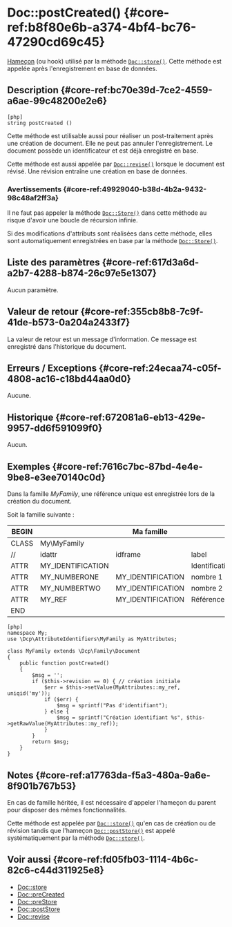# Doc::postCreated() {#core-ref:b8f80e6b-a374-4bf4-bc76-47290cd69c45}

<div class="short-description" markdown="1">  

[Hameçon][hook] (ou hook) utilisé par la méthode [`Doc::store()`][docstore].
Cette méthode est appelée après l'enregistrement en base de données.

</div>

## Description {#core-ref:bc70e39d-7ce2-4559-a6ae-99c48200e2e6}

    [php]
    string postCreated ()

Cette méthode est utilisable aussi pour réaliser un post-traitement après une
création de document. Elle ne peut pas annuler l'enregistrement. Le document
possède un identificateur et est déjà enregistré en base.

Cette méthode est aussi appelée par [`Doc::revise()`][docrevise] lorsque le
document est révisé. Une révision entraîne une création en base de données.

### Avertissements {#core-ref:49929040-b38d-4b2a-9432-98c48af2ff3a}

Il ne faut pas appeler la méthode [`Doc::Store()`][docstore] dans cette méthode
au risque d'avoir une boucle de récursion infinie.

Si des modifications d'attributs sont réalisées dans cette méthode, elles sont
automatiquement enregistrées en base par la méthode [`Doc::Store()`][docstore].

## Liste des paramètres {#core-ref:617d3a6d-a2b7-4288-b874-26c97e5e1307}

Aucun paramètre.

## Valeur de retour {#core-ref:355cb8b8-7c9f-41de-b573-0a204a2433f7}

La valeur de retour est un message d'information. Ce message est enregistré
dans l'historique du document.

## Erreurs / Exceptions {#core-ref:24ecaa74-c05f-4808-ac16-c18bd44aa0d0}

Aucune.

## Historique {#core-ref:672081a6-eb13-429e-9957-dd6f591099f0}

Aucun.

## Exemples {#core-ref:7616c7bc-87bd-4e4e-9be8-e3ee70140c0d}

Dans la famille _MyFamily_, une référence unique est enregistrée lors de la
création du document.

Soit la famille suivante :

| BEGIN |                   |     Ma famille    |                |     | MYFAMILY |       |     |     |
| ----- | ----------------- | ----------------- | -------------- | --- | -------- | ----- | --- | --- |
| CLASS | My\MyFamily       |                   |                |     |          |       |     |     |
| //    | idattr            | idframe           | label          | T   | A        | type  | ord | vis |
| ATTR  | MY_IDENTIFICATION |                   | Identification | N   | N        | frame | 10  | W   |
| ATTR  | MY_NUMBERONE      | MY_IDENTIFICATION | nombre 1       | Y   | N        | int   | 20  | W   |
| ATTR  | MY_NUMBERTWO      | MY_IDENTIFICATION | nombre 2       | N   | N        | int   | 30  | W   |
| ATTR  | MY_REF            | MY_IDENTIFICATION | Référence      | N   | N        | frame | 10  | R   |
| END   |                   |                   |                |     |          |       |     |     |


    [php]
    namespace My;
    use \Dcp\AttributeIdentifiers\MyFamily as MyAttributes;
    
    class MyFamily extends \Dcp\Family\Document
    {
        public function postCreated()
        {
            $msg = '';
            if ($this->revision == 0) { // création initiale
                $err = $this->setValue(MyAttributes::my_ref, uniqid('my'));
                if ($err) {
                    $msg = sprintf("Pas d'identifiant");
                } else {
                    $msg = sprintf("Création identifiant %s", $this->getRawValue(MyAttributes::my_ref));
                }
            }
            return $msg;
        }
    }

## Notes {#core-ref:a17763da-f5a3-480a-9a6e-8f901b767b53}

En cas de famille héritée, il est nécessaire d'appeler l'hameçon du parent pour
disposer des mêmes fonctionnalités.

Cette méthode est appelée par [`Doc::store()`][docstore] qu'en cas de création
ou de révision tandis que l'hameçon [`Doc::postStore()`][docpoststore] est
appelé systématiquement par la méthode [`Doc::store()`][docstore].

## Voir aussi {#core-ref:fd05fb03-1114-4b6c-82c6-c44d311925e8}

*   [Doc::store][docstore]
*   [Doc::preCreated][docprecreated]
*   [Doc::preStore][docprestore]
*   [Doc::postStore][docpoststore]
*   [Doc::revise][docrevise]

<!-- links -->
[docstore]:         #core-ref:b8540d13-ece6-4e9e-9b72-6a56bca9da12
[docpostcreated]:   #core-ref:b8f80e6b-a374-4bf4-bc76-47290cd69c45 "Hameçon Doc::postCreated()"
[docpoststore]:     #core-ref:99520a31-0aef-4bc6-b20a-114737059d17 "Hameçon Doc::postStore()"
[docprestore]:      #core-ref:3517da95-82fe-4adb-8bc4-ef49ca55edb0 "Hameçon Doc::preStore()"
[docprecreated]:    #core-ref:e85aa9d4-5e62-4a60-9d1c-f60433301747 "Hameçon Doc::preCreated()"
[docprerefresh]:    #core-ref:580d6be1-6b6a-439b-abd7-34b26cfaf2e5 "Hameçon Doc::preRefresh()"
[docpostrefresh]:   #core-ref:9352c534-3691-41e3-b293-599db8e9a4fd "Hameçon Doc::postRefresh()"
[docrevise]:        #core-ref:882e3730-0483-4dbc-9b9d-0d0b5cc31d38
[hook]:             https://fr.wikipedia.org/wiki/Hook_(informatique)

